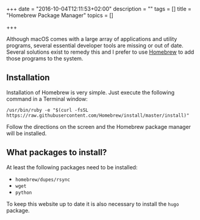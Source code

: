 +++
date = "2016-10-04T12:11:53+02:00"
description = ""
tags = []
title = "Homebrew Package Manager"
topics = []

+++

Although macOS comes with a large array of applications and utility programs, several essential developer tools are missing or out of date. Several solutions exist to remedy this and I prefer to use [Homebrew](http://brew.sh) to add those programs to the system.

<!--more-->

## Installation

Installation of Homebrew is very simple. Just execute the following command in a Terminal window:

```
/usr/bin/ruby -e "$(curl -fsSL https://raw.githubusercontent.com/Homebrew/install/master/install)"
```

Follow the directions on the screen and the Homebrew package manager will be installed.

## What packages to install?

At least the following packages need to be installed:

* ```homebrew/dupes/rsync```
* ```wget```
* ```python```

To keep this website up to date it is also necessary to install the ```hugo``` package.
